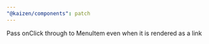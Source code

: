 ```yaml
---
"@kaizen/components": patch
---
```


Pass onClick through to MenuItem even when it is rendered as a link
